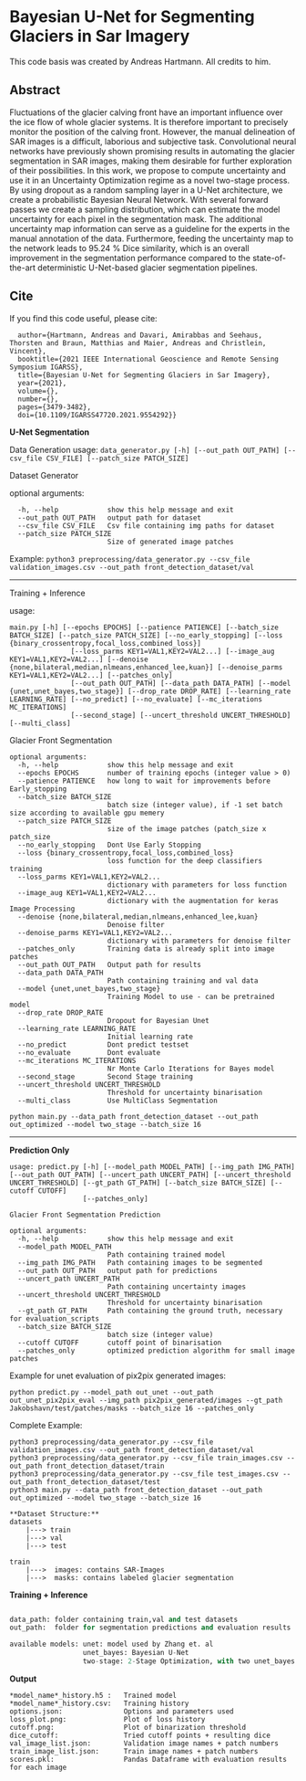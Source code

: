 # Bayesian U-Net for Segmenting Glaciers in Sar Imagery

This code basis was created by Andreas Hartmann. All credits to him.

## Abstract
Fluctuations of the glacier calving front have an important influence over the
ice flow of whole glacier systems. It is therefore important to precisely
monitor the position of the calving front. However, the manual delineation of
SAR images is a difficult, laborious and subjective task. Convolutional neural
networks have previously shown promising results in automating the glacier
segmentation in SAR images, making them desirable for further exploration of
their possibilities. In this work, we propose to compute uncertainty and use it
in an Uncertainty Optimization regime as a novel two-stage process. By using
dropout as a random sampling layer in a U-Net architecture, we create a
probabilistic Bayesian Neural Network. With several forward passes we create a
sampling distribution, which can estimate the model uncertainty for each pixel
in the segmentation mask. The additional uncertainty map information can serve
as a guideline for the experts in the manual annotation of the data.
Furthermore, feeding the uncertainty map to the network leads to 95.24 % Dice
similarity, which is an overall improvement in the segmentation performance
compared to the state-of-the-art deterministic U-Net-based glacier segmentation
pipelines.

## Cite
If you find this code useful, please cite:
```@INPROCEEDINGS{9554292,
  author={Hartmann, Andreas and Davari, Amirabbas and Seehaus, Thorsten and Braun, Matthias and Maier, Andreas and Christlein, Vincent},
  booktitle={2021 IEEE International Geoscience and Remote Sensing Symposium IGARSS}, 
  title={Bayesian U-Net for Segmenting Glaciers in Sar Imagery}, 
  year={2021},
  volume={},
  number={},
  pages={3479-3482},
  doi={10.1109/IGARSS47720.2021.9554292}}
```

**U-Net Segmentation**

Data Generation
usage: ```data_generator.py [-h] [--out_path OUT_PATH] [--csv_file CSV_FILE] [--patch_size PATCH_SIZE]```

Dataset Generator

optional arguments:
```
  -h, --help            show this help message and exit
  --out_path OUT_PATH   output path for dataset
  --csv_file CSV_FILE   Csv file containing img paths for dataset
  --patch_size PATCH_SIZE
                        Size of generated image patches
```

Example:
```python3 preprocessing/data_generator.py --csv_file validation_images.csv --out_path front_detection_dataset/val```

-----------------------------------
Training + Inference

usage: 
```
main.py [-h] [--epochs EPOCHS] [--patience PATIENCE] [--batch_size BATCH_SIZE] [--patch_size PATCH_SIZE] [--no_early_stopping] [--loss {binary_crossentropy,focal_loss,combined_loss}]
               [--loss_parms KEY1=VAL1,KEY2=VAL2...] [--image_aug KEY1=VAL1,KEY2=VAL2...] [--denoise {none,bilateral,median,nlmeans,enhanced_lee,kuan}] [--denoise_parms KEY1=VAL1,KEY2=VAL2...] [--patches_only]
               [--out_path OUT_PATH] [--data_path DATA_PATH] [--model {unet,unet_bayes,two_stage}] [--drop_rate DROP_RATE] [--learning_rate LEARNING_RATE] [--no_predict] [--no_evaluate] [--mc_iterations MC_ITERATIONS]
               [--second_stage] [--uncert_threshold UNCERT_THRESHOLD] [--multi_class]
```
Glacier Front Segmentation
```
optional arguments:
  -h, --help            show this help message and exit
  --epochs EPOCHS       number of training epochs (integer value > 0)
  --patience PATIENCE   how long to wait for improvements before Early_stopping
  --batch_size BATCH_SIZE
                        batch size (integer value), if -1 set batch size according to available gpu memery
  --patch_size PATCH_SIZE
                        size of the image patches (patch_size x patch_size
  --no_early_stopping   Dont Use Early Stopping
  --loss {binary_crossentropy,focal_loss,combined_loss}
                        loss function for the deep classifiers training
  --loss_parms KEY1=VAL1,KEY2=VAL2...
                        dictionary with parameters for loss function
  --image_aug KEY1=VAL1,KEY2=VAL2...
                        dictionary with the augmentation for keras Image Processing
  --denoise {none,bilateral,median,nlmeans,enhanced_lee,kuan}
                        Denoise filter
  --denoise_parms KEY1=VAL1,KEY2=VAL2...
                        dictionary with parameters for denoise filter
  --patches_only        Training data is already split into image patches
  --out_path OUT_PATH   Output path for results
  --data_path DATA_PATH
                        Path containing training and val data
  --model {unet,unet_bayes,two_stage}
                        Training Model to use - can be pretrained model
  --drop_rate DROP_RATE
                        Dropout for Bayesian Unet
  --learning_rate LEARNING_RATE
                        Initial learning rate
  --no_predict          Dont predict testset
  --no_evaluate         Dont evaluate
  --mc_iterations MC_ITERATIONS
                        Nr Monte Carlo Iterations for Bayes model
  --second_stage        Second Stage training
  --uncert_threshold UNCERT_THRESHOLD
                        Threshold for uncertainty binarisation
  --multi_class         Use MultiClass Segmentation

python main.py --data_path front_detection_dataset --out_path out_optimized --model two_stage --batch_size 16
```
-----------------------------------
**Prediction Only**
```
usage: predict.py [-h] [--model_path MODEL_PATH] [--img_path IMG_PATH] [--out_path OUT_PATH] [--uncert_path UNCERT_PATH] [--uncert_threshold UNCERT_THRESHOLD] [--gt_path GT_PATH] [--batch_size BATCH_SIZE] [--cutoff CUTOFF]
                  [--patches_only]

Glacier Front Segmentation Prediction

optional arguments:
  -h, --help            show this help message and exit
  --model_path MODEL_PATH
                        Path containing trained model
  --img_path IMG_PATH   Path containing images to be segmented
  --out_path OUT_PATH   output path for predictions
  --uncert_path UNCERT_PATH
                        Path containing uncertainty images
  --uncert_threshold UNCERT_THRESHOLD
                        Threshold for uncertainty binarisation
  --gt_path GT_PATH     Path containing the ground truth, necessary for evaluation_scripts
  --batch_size BATCH_SIZE
                        batch size (integer value)
  --cutoff CUTOFF       cutoff point of binarisation
  --patches_only        optimized prediction algorithm for small image patches
```
Example for unet evaluation of pix2pix generated images:
```
python predict.py --model_path out_unet --out_path out_unet_pix2pix_eval --img_path pix2pix_generated/images --gt_path Jakobshavn/test/patches/masks --batch_size 16 --patches_only
```
Complete Example:
```
python3 preprocessing/data_generator.py --csv_file validation_images.csv --out_path front_detection_dataset/val
python3 preprocessing/data_generator.py --csv_file train_images.csv --out_path front_detection_dataset/train
python3 preprocessing/data_generator.py --csv_file test_images.csv --out_path front_detection_dataset/test
python3 main.py --data_path front_detection_dataset --out_path out_optimized --model two_stage --batch_size 16

**Dataset Structure:**  
datasets  
    |---> train  
    |---> val  
    |---> test  

train  
    |--->  images: contains SAR-Images  
    |--->  masks: contains labeled glacier segmentation  
```
**Training + Inference**  
```python main.py --data_path *path to datasets* --out_path *output path* --model *model name* --batch_size 16  

data_path: folder containing train,val and test datasets  
out_path:  folder for segmentation predictions and evaluation results  

available models: unet: model used by Zhang et. al  
                  unet_bayes: Bayesian U-Net  
                  two-stage: 2-Stage Optimization, with two unet_bayes models  
```
**Output**
```
*model_name*_history.h5 :   Trained model  
*model_name*_history.csv:   Training history  
options.json:               Options and parameters used  
loss_plot.png:              Plot of loss history  
cutoff.png:                 Plot of binarization threshold  
dice_cutoff:                Tried cutoff points + resulting dice   
val_image_list.json:        Validation image names + patch numbers  
train_image_list.json:      Train image names + patch numbers  
scores.pkl:                 Pandas Dataframe with evaluation results for each image  
```
